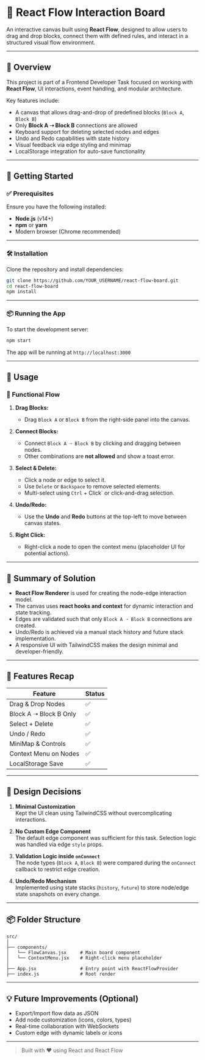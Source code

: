 # 🧠 React Flow Interaction Board

An interactive canvas built using **React Flow**, designed to allow users to drag and drop blocks, connect them with defined rules, and interact in a structured visual flow environment.

---

## 📌 Overview

This project is part of a Frontend Developer Task focused on working with **React Flow**, UI interactions, event handling, and modular architecture.

Key features include:

- A canvas that allows drag-and-drop of predefined blocks (`Block A`, `Block B`)
- Only **Block A ➝ Block B** connections are allowed
- Keyboard support for deleting selected nodes and edges
- Undo and Redo capabilities with state history
- Visual feedback via edge styling and minimap
- LocalStorage integration for auto-save functionality

---

## 🚀 Getting Started

### ✅ Prerequisites

Ensure you have the following installed:

- **Node.js** (v14+)
- **npm** or **yarn**
- Modern browser (Chrome recommended)

---

### 🛠️ Installation

Clone the repository and install dependencies:

```bash
git clone https://github.com/YOUR_USERNAME/react-flow-board.git
cd react-flow-board
npm install
```

---

### 📦 Running the App

To start the development server:

```bash
npm start
```

The app will be running at `http://localhost:3000`

---

## 🧩 Usage

### 🎯 Functional Flow

1. **Drag Blocks:**
   - Drag `Block A` or `Block B` from the right-side panel into the canvas.

2. **Connect Blocks:**
   - Connect `Block A ➝ Block B` by clicking and dragging between nodes.
   - Other combinations are **not allowed** and show a toast error.

3. **Select & Delete:**
   - Click a node or edge to select it.
   - Use `Delete` or `Backspace` to remove selected elements.
   - Multi-select using `Ctrl` + Click` or click-and-drag selection.

4. **Undo/Redo:**
   - Use the **Undo** and **Redo** buttons at the top-left to move between canvas states.

5. **Right Click:**
   - Right-click a node to open the context menu (placeholder UI for potential actions).

---

## 🧠 Summary of Solution

- **React Flow Renderer** is used for creating the node-edge interaction model.
- The canvas uses **react hooks and context** for dynamic interaction and state tracking.
- Edges are validated such that only `Block A ➝ Block B` connections are created.
- Undo/Redo is achieved via a manual stack history and future stack implementation.
- A responsive UI with TailwindCSS makes the design minimal and developer-friendly.

---

## 🧪 Features Recap

| Feature                  | Status |
|--------------------------|--------|
| Drag & Drop Nodes        | ✅     |
| Block A ➝ Block B Only   | ✅     |
| Select + Delete          | ✅     |
| Undo / Redo              | ✅     |
| MiniMap & Controls       | ✅     |
| Context Menu on Nodes    | ✅     |
| LocalStorage Save        | ✅     |

---

## 🎨 Design Decisions

1. **Minimal Customization**  
   Kept the UI clean using TailwindCSS without overcomplicating interactions.

2. **No Custom Edge Component**  
   The default edge component was sufficient for this task. Selection logic was handled via edge `style` props.

3. **Validation Logic inside `onConnect`**  
   The node types (`Block A`, `Block B`) were compared during the `onConnect` callback to restrict edge creation.

4. **Undo/Redo Mechanism**  
   Implemented using state stacks (`history`, `future`) to store node/edge state snapshots on every change.

---

## 📦 Folder Structure

```
src/
│
├── components/
│   └── FlowCanvas.jsx     # Main board component
│   └── ContextMenu.jsx    # Right-click menu placeholder
│
├── App.jsx                # Entry point with ReactFlowProvider
├── index.js               # Root render
```

---

## 💡 Future Improvements (Optional)

- Export/Import flow data as JSON
- Add node customization (icons, colors, types)
- Real-time collaboration with WebSockets
- Custom edge with dynamic labels or icons

---

> Built with ❤️ using React and React Flow
